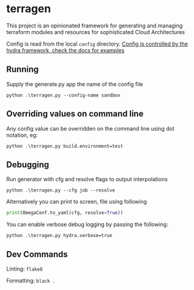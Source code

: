 # terragen
This project is an opinionated framework for generating and managing terraform modules and resources for sophisticated Cloud Architectures

Config is read from the local ```config``` directory.  [Config is controlled by the hydra framework, check the docs for examples](https://hydra.cc/docs/intro/)


## Running
Supply the generate.py app the name of the config file
```commandline
python .\terragen.py --config-name sandbox
```

## Overriding values on command line
Any config value can be overridden on the command line using dot notation, eg:
```commandline
python .\terragen.py build.environment=test
```

## Debugging
Run generator with cfg and resolve flags to output interpolations
```commandline
python .\terragen.py --cfg job --resolve
```
Alternatively you can print to screen, file using following
```python
print(OmegaConf.to_yaml(cfg, resolve=True))
```

You can enable verbose debug logging by passing the following:
```commandline
python .\terragen.py hydra.verbose=true
```

## Dev Commands
Linting:
```flake8```

Formatting:
```black .```
